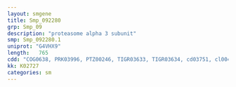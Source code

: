 ```yaml
---
layout: smgene
title: Smp_092280
grp: Smp_09
description: "proteasome alpha 3 subunit"
smp: Smp_092280.1
uniprot: "G4VHX9"
length:   765
cdd: "COG0638, PRK03996, PTZ00246, TIGR03633, TIGR03634, cd03751, cl00467, cl15349, pfam00227, smart00948"
kk: K02727
categories: sm
---
```

